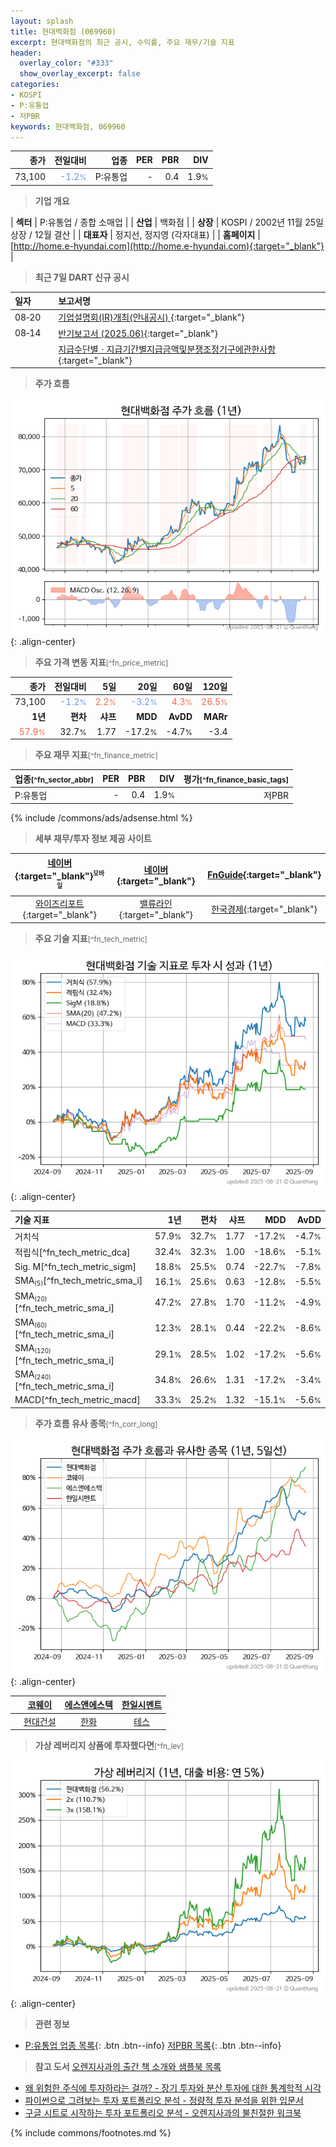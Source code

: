 ```yaml
---
layout: splash
title: 현대백화점 (069960)
excerpt: 현대백화점의 최근 공시, 수익률, 주요 재무/기술 지표
header:
  overlay_color: "#333"
  show_overlay_excerpt: false
categories:
- KOSPI
- P:유통업
- 저PBR
keywords: 현대백화점, 069960
---
```


| **종가** | **전일대비** | **업종** | **PER** | **PBR** | **DIV** |
| -------: | -----------: | -------: | ------: | ------: | ------: |
| 73,100 | <span style="color: cornflowerblue">-1.2<small>%</small></span> | P:유통업 | - | 0.4 | 1.9<small>%</small> |

<!-- more -->


> **기업 개요**<a id="company"></a>

| <span style="white-space:nowrap;">**섹터**</span> | P:유통업 / 종합 소매업 |
| <span style="white-space:nowrap;">**산업**</span> | 백화점 |
| <span style="white-space:nowrap;">**상장**</span> | KOSPI / 2002년 11월 25일 상장 / 12월 결산 |
| <span style="white-space:nowrap;">**대표자**</span> | 정지선, 정지영 (각자대표) |
| <span style="white-space:nowrap;">**홈페이지**</span> | [http://home.e-hyundai.com](http://home.e-hyundai.com){:target="_blank"} |


> **최근 7일 DART 신규 공시**<a id="dart"></a>

| **일자** |      | **보고서명** |
| :------- | :--- | :----------- |
| 08&#x2011;20 | | [기업설명회(IR)개최(안내공시)              ](https://dart.fss.or.kr/dsaf001/main.do?rcpNo=20250820800213){:target="_blank"} |
| 08&#x2011;14 | | [반기보고서 (2025.06)](https://dart.fss.or.kr/dsaf001/main.do?rcpNo=20250814004010){:target="_blank"} |
|  | | [지급수단별ㆍ지급기간별지급금액및분쟁조정기구에관한사항](https://dart.fss.or.kr/dsaf001/main.do?rcpNo=20250814000749){:target="_blank"} |


> **주가 흐름**<a id="price"></a>

![069960](/stock/images/069960.png){: .align-center}


> **주요 가격 변동 지표**<small>[^fn_price_metric]</small>

| **종가** | **전일대비** | **5일** | **20일** | **60일** | **120일** |
| -------: | -----------: | ------: | -------: | -------: | --------: |
| 73,100 | <span style="color: cornflowerblue">-1.2<small>%</small></span> | <span style="color: tomato">2.2<small>%</small></span> | <span style="color: cornflowerblue">-3.2<small>%</small></span> | <span style="color: tomato">4.3<small>%</small></span> | <span style="color: tomato">26.5<small>%</small></span> |
| **1년** | **편차** | **샤프** | **MDD** | **AvDD** | **MARr** |
| <span style="color: tomato">57.9<small>%</small></span> | 32.7<small>%</small> | 1.77 | -17.2<small>%</small> | -4.7<small>%</small> | -3.4 |


> **주요 재무 지표**<small>[^fn_finance_metric]</small>

| **업종**<small>[^fn_sector_abbr]</small> | **PER** | **PBR** | **DIV** | **평가**<small>[^fn_finance_basic_tags]</small> |
| :--------------------------------------- | ------: | ------: | ------: | ----------------------------------------------: |
| P:유통업 | - | 0.4 | 1.9<small>%</small> | 저PBR |



{% include /commons/ads/adsense.html %}

> **세부 재무/투자 정보 제공 사이트**

| [네이버](https://m.stock.naver.com/domestic/stock/069960/finance/summary){:target="_blank"}<sup><small>모바일</small></sup> | [네이버](https://finance.naver.com/item/coinfo.naver?code=069960){:target="_blank"} | [FnGuide](https://comp.fnguide.com/SVO2/ASP/SVD_Invest.asp?gicode=A069960&MenuYn=Y){:target="_blank"} |
| :---: | :---: | :---: |
| [와이즈리포트](https://comp.wisereport.co.kr/company/c1040001.aspx?cmp_cd=069960){:target="_blank"} | [밸류라인](https://www.valueline.co.kr/finance/summary/069960){:target="_blank"} | [한국경제](https://markets.hankyung.com/stock/069960/financial-summary){:target="_blank"} |


> **주요 기술 지표**<small>[^fn_tech_metric]</small>


![069960](/stock/images/069960_tech.png){: .align-center}

| **기술 지표** | **1년** | **편차** | **샤프** | **MDD** | **AvDD** |
| :------------ | ------: | -----------: | -------: | ------: | -------: |
| 거치식 | 57.9<small>%</small> | 32.7<small>%</small> | 1.77 | -17.2<small>%</small> | -4.7<small>%</small> |
| 적립식[^fn_tech_metric_dca] | 32.4<small>%</small> | 32.3<small>%</small> | 1.00 | -18.6<small>%</small> | -5.1<small>%</small> |
| Sig. M[^fn_tech_metric_sigm] | 18.8<small>%</small> | 25.5<small>%</small> | 0.74 | -22.7<small>%</small> | -7.8<small>%</small> |
| SMA<small><sub>(5)</sub></small>[^fn_tech_metric_sma_i] | 16.1<small>%</small> | 25.6<small>%</small> | 0.63 | -12.8<small>%</small> | -5.5<small>%</small> |
| SMA<small><sub>(20)</sub></small>[^fn_tech_metric_sma_i] | 47.2<small>%</small> | 27.8<small>%</small> | 1.70 | -11.2<small>%</small> | -4.9<small>%</small> |
| SMA<small><sub>(60)</sub></small>[^fn_tech_metric_sma_i] | 12.3<small>%</small> | 28.1<small>%</small> | 0.44 | -22.2<small>%</small> | -8.6<small>%</small> |
| SMA<small><sub>(120)</sub></small>[^fn_tech_metric_sma_i] | 29.1<small>%</small> | 28.5<small>%</small> | 1.02 | -17.2<small>%</small> | -5.6<small>%</small> |
| SMA<small><sub>(240)</sub></small>[^fn_tech_metric_sma_i] | 34.8<small>%</small> | 26.6<small>%</small> | 1.31 | -17.2<small>%</small> | -3.4<small>%</small> |
| MACD[^fn_tech_metric_macd] | 33.3<small>%</small> | 25.2<small>%</small> | 1.32 | -15.1<small>%</small> | -5.6<small>%</small> |


> **주가 흐름 유사 종목**<a id="corr"></a><small>[^fn_corr_long]</small>

![069960](/stock/images/069960_corr.png){: .align-center}

|       | [코웨이](/021240/) | [에스앤에스텍](/101490/) | [한일시멘트](/300720/) |
| :---: | :------------------------------------: | :------------------------------------: | :------------------------------------: |
|       | [현대건설](/000720/) | [한화](/000880/) | [테스](/095610/) |


> **가상 레버리지 상품에 투자했다면**<a id="2x"></a><small>[^fn_lev]</small>

![069960](/stock/images/069960_2x.png){: .align-center}


> **관련 정보**

- [P:유통업 업종 목록](/stats/sector/kospi_업종_유통업_종목/){: .btn .btn--info} [저PBR 목록](/fn/fn_low_pbr/){: .btn .btn--info}

> **참고 도서** [오렌지사과의 출간 책 소개와 샘플북 목록](https://kongdori.tistory.com/691)

- [왜 위험한 주식에 투자하라는 걸까? - 장기 투자와 분산 투자에 대한 통계학적 시각](https://kongdori.tistory.com/421)
- [파이썬으로 그려보는 투자 포트폴리오 분석  - 정량적 투자 분석을 위한 입문서](https://kongdori.tistory.com/643)
- [구글 시트로 시작하는 투자 포트폴리오 분석 - 오렌지사과의 불친절한 워크북](https://kongdori.tistory.com/449)


{% include commons/footnotes.md %}